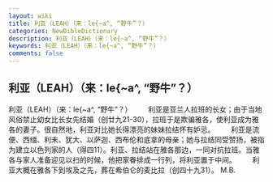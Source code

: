 ```yaml
---
layout: wiki
title: 利亚（LEAH）（来：le{~a^, “野牛”？）
categories: NewBibleDictionary
description: 利亚（LEAH）（来：le{~a^, “野牛”？）
keywords: 利亚（LEAH）（来：le{~a^, “野牛”？）
comments: false
---
```


## 利亚（LEAH）（来：le{~a^, “野牛”？）



利亚（LEAH）（来：le{~a^, “野牛”？）
　　利亚是亚兰人拉班的长女；由于当地风俗禁止幼女比长女先结婚（创廿九21-30），拉班于是欺骗雅各，使利亚成为雅各的妻子。很自然地，利亚对比她长得漂亮的妹妹拉结怀有妒忌。
　　利亚是流便、西缅、利未、犹大、以萨迦、西布伦和底拿的母亲；她与拉结同受赞扬，被指为建立以色列家的人（得四11）。利亚、拉结站在雅各那边，一同对抗拉班。当雅各与家人准备迎见以扫的时候，他把家眷排成一行列，将利亚置于中间。
　　利亚大概在雅各下到埃及之先，葬在希伯仑的麦比拉（创四十九31）。
M.B.




